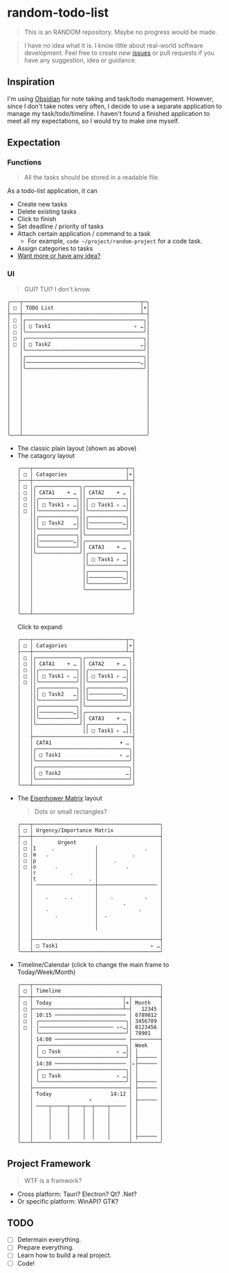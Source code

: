 # random-todo-list

> This is an RANDOM repository. Maybe no progress would be made.

> I have no idea what it is. I know little about real-world software development. Feel free to create new [issues](https://github.com/Fr4nk1in-USTC/random-todo-list/issues/new) or pull requests if you have any suggestion, idea or guidance.

## Inspiration

I'm using [Obsidian](https://obsidian.md/) for note taking and task/todo management. However, since I don't take notes very often, I decide to use a separate application to manage my task/todo/timeline. I haven't found a finished application to meet all my expectations, so I would try to make one myself.

## Expectation

### Functions

> All the tasks should be stored in a readable file.

As a todo-list application, it can

- Create new tasks
- Delete existing tasks
- Click to finish
- Set deadline / priority of tasks
- Attach certain application / command to a task
  - For example, `code ~/project/random-project` for a code task.
- Assign categories to tasks
- [Want more or have any idea?](https://github.com/Fr4nk1in-USTC/random-todo-list/issues/new)

### UI

> GUI? TUI? I don't know.

```plaintext
╭───┬──────────────────────────────────────┬─╮
│ □ │ TODO List                            │+│
├───┼──────────────────────────────────────┴─┤
│ □ │╭──────────────────────────────────────╮│
│ □ ││ □ Task1                           ▹ …││
│ □ │╰──────────────────────────────────────╯│
│ □ │╭──────────────────────────────────────╮│
│ □ ││ □ Task2                             …││
│   │╰──────────────────────────────────────╯│
│   │╭──────────────────────────────────────╮│
│   ││─────────────────────────────────────…││
│   │╰──────────────────────────────────────╯│
│   │                                        │
│   │                                        │
│   │                                        │
│   │                                        │
│   │                                        │
│   │                                        │
│   │                                        │
│   │                                        │
│   │                                        │
│   │                                        │
╰───┴────────────────────────────────────────╯
```

- The classic plain layout (shown as above)
- The catagory layout
  ```plaintext
  ╭───┬──────────────────────────────┬─╮
  │ □ │ Catagories                   │+│
  ├───┼──────────────────────────────┴─┤
  │ □ │╭──────────────╮╭──────────────╮│
  │ □ ││ CATA1    + … ││ CATA2    + … ││
  │ □ ││╭────────────╮││╭────────────╮││
  │ □ │││ □ Task1 ▹ …││││ □ Task1 ▹ …│││
  │ □ ││╰────────────╯││╰────────────╯││
  │   ││╭────────────╮││╭────────────╮││
  │   │││ □ Task2   …││││───────────…│││
  │   ││╰────────────╯││╰────────────╯││
  │   ││╭────────────╮│╰──────────────╯│
  │   │││───────────…││╭──────────────╮│
  │   ││╰────────────╯││ CATA3    + … ││
  │   │╰──────────────╯│╭────────────╮││
  │   │                ││ □ Task1 ▹ …│││
  │   │                │╰────────────╯││
  │   │                │╭────────────╮││
  │   │                ││───────────…│││
  │   │                │╰────────────╯││
  │   │                ╰──────────────╯│
  │   │                                │
  │   │                                │
  │   │                                │
  ╰───┴────────────────────────────────╯
  ```
  Click to expand:
  ```plaintext
  ╭───┬──────────────────────────────┬─╮
  │ □ │ Catagories                   │+│
  ├───┼──────────────────────────────┴─┤
  │ □ │╭──────────────╮╭──────────────╮│
  │ □ ││ CATA1    + … ││ CATA2    + … ││
  │ □ ││╭────────────╮││╭────────────╮││
  │ □ │││ □ Task1 ▹ …││││ □ Task1 ▹ …│││
  │ □ ││╰────────────╯││╰────────────╯││
  │   ││╭────────────╮││╭────────────╮││
  │   │││ □ Task2   …││││───────────…│││
  │   ││╰────────────╯││╰────────────╯││
  │   ││╭────────────╮│╰──────────────╯│
  │   │││───────────…││╭──────────────╮│
  │   ││╰────────────╯││ CATA3    + … ││
  │   │╰──────────────╯│╭────────────╮││
  │   │                ││ □ Task1 ▹ …│││
  │   ├────────────────────────────────┤
  │   │ CATA1                      + … │
  │   │╭──────────────────────────────╮│
  │   ││ □ Task1                   ▹ …││
  │   │╰──────────────────────────────╯│
  │   │╭──────────────────────────────╮│
  │   ││ □ Task2                     …││
  │   │╰──────────────────────────────╯│
  ╰───┴────────────────────────────────╯
  ```
- The [Eisenhower Matrix](https://en.wikipedia.org/wiki/Time_management#The_Eisenhower_Method) layout
  > Dots or small rectangles?
  ```
  ╭───┬─────────────────────────────────────────╮
  │ □ │ Urgency/Importance Matrix               │
  ├───┼─────────────────────────────────────────┤
  │ □ │        Urgent                           │
  │ □ │I     .             │               .    │
  │ □ │m   .               │           .        │
  │ □ │p                   │     .              │
  │ □ │o      .            │         .          │
  │   │r           .       │                    │
  │   │t                 . │                    │
  │   │ ───────────────────┼─────────────────── │
  │   │                    │                    │
  │   │    .     . .       │    .          .    │
  │   │                    │        .           │
  │   │    .               │             .      │
  │   │       .            │  .                 │
  │   │                    │                    │
  │   │                    │                    │
  │   │                                         │
  │   ├─────────────────────────────────────────┤
  │   │ □ Task1                              ▹ …│
  ╰───┴─────────────────────────────────────────╯
  ```
- Timeline/Calendar (click to change the main frame to Today/Week/Month)
  ```
  ╭───┬─────────────────────────────────────────╮
  │ □ │ Timeline                                │
  ├───┼─────────────────────────────┬─┬─────────┤
  │ □ │ Today                       │+│ Month   │
  │ □ ├─────────────────────────────┴─┤   12345 │
  │ □ │ 10:15 ─────────────────────── │ 6789012 │
  │ □ │ ╭────────────────────────────╮│ 3456789 │
  │ □ │ │──────────────────────── ▹─…││ 0123456 │
  │   │ ╰────────────────────────────╯│ 78901   │
  │   │ 14:00 ─────────────────────── ├─────────┤
  │   │ ╭────────────────────────────╮│ Week    │
  │   │ │ □ Task                  ▹ …││ │       │
  │   │ ╰────────────────────────────╯│ ├────── │
  │   │ 14:30 ─────────────────────── │▹├────── │
  │   │ ╭────────────────────────────╮│ │       │
  │   │ │ □ Task                  ▹ …││ │       │
  │   │ ╰────────────────────────────╯│ ├────── │
  │   ├───────────────────────────────┤ ├────── │
  │   │ Today                   14:12 │ │       │
  │   │                  ▿            │ ├────── │
  │   │ ────┬─────┬────┬──┬────┬───── │ │       │
  │   │     │     │    │  │    │      │ │       │
  │   │     │     │    │  │    │      │ │       │
  │   │     │     │    │  │    │      │ │       │
  │   │     │     │    │  │    │      │ │       │
  │   │     │     │    │  │    │      │ ├────── │
  ╰───┴───────────────────────────────┴─────────╯
  ```

## Project Framework

> WTF is a framwork?

- Cross platform: Tauri? Electron? Qt? .Net?
- Or specific platform: WinAPI? GTK?

## TODO

- [ ] Determain everything.
- [ ] Prepare everything.
- [ ] Learn how to build a real project.
- [ ] Code!
